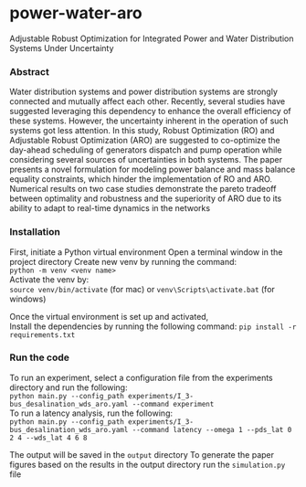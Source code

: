 # power-water-aro
Adjustable Robust Optimization for Integrated Power and Water Distribution Systems Under Uncertainty</br>

### Abstract
Water distribution systems and power distribution systems are strongly connected and mutually affect each other. Recently, several studies have suggested leveraging this dependency to enhance the overall efficiency of these systems. However, the uncertainty inherent in the operation of such systems got less attention. In this study, Robust Optimization (RO) and Adjustable Robust Optimization (ARO) are suggested to co-optimize the day-ahead scheduling of generators dispatch and pump operation while considering several sources of uncertainties in both systems. The paper presents a novel formulation for modeling power balance and mass balance equality constraints, which hinder the implementation of RO and ARO. Numerical results on two case studies demonstrate the pareto tradeoff between optimality and robustness and the superiority of ARO due to its ability to adapt to real-time dynamics in the networks

### Installation
First, initiate a Python virtual environment
Open a terminal window in the project directory
Create new venv by running the command:</br>
`python -m venv <venv name>`</br>
Activate the venv by:</br>
`source venv/bin/activate` (for mac) or `venv\Scripts\activate.bat` (for windows)</br>

Once the virtual environment is set up and activated,</br>
Install the dependencies by running the following command:
`pip install -r requirements.txt`</br>

### Run the code
To run an experiment, select a configuration file from the experiments directory and run the following:</br>
`python main.py --config_path experiments/I_3-bus_desalination_wds_aro.yaml --command experiment`</br>
To run a latency analysis, run the following:</br>
`python main.py --config_path experiments/I_3-bus_desalination_wds_aro.yaml --command latency --omega 1 --pds_lat 0 2 4 --wds_lat 4 6 8`

The output will be saved in the `output` directory
To generate the paper figures based on the results in the output directory run the `simulation.py` file